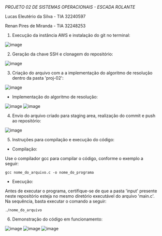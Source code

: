 *PROJETO 02 DE SISTEMAS OPERACIONAIS - ESCADA ROLANTE*

Lucas Eleutério da Silva - TIA 32240597

Renan Pires de Miranda - TIA 32248253

  1.  Execução da instância AWS e instalação do git no terminal:

  ![image](https://github.com/renanpmiranda/lab-so/assets/111312320/dc812497-36c5-4fe1-a26b-d2fc053fa355)

  2.  Geração da chave SSH e clonagem do repositório:

  ![image](https://github.com/renanpmiranda/lab-so/assets/111312320/bbb26097-007c-4b5f-9642-2b7da92ab032)

  3.  Criação do arquivo com a a implementação do algoritmo de resolução dentro da pasta 'proj-02':

  ![image](https://github.com/renanpmiranda/lab-so/assets/111312320/0fb996b2-2fa2-401c-bb86-28cce4228d76)

  - Implementação do algoritmo de resolução:

  ![image](https://github.com/renanpmiranda/lab-so/assets/111312320/6f7fe275-d346-4725-a1e1-3739c218e4ea)
  ![image](https://github.com/renanpmiranda/lab-so/assets/111312320/302b82f8-fa65-4c2e-8d8a-f02d6ba910b9)

  4.  Envio do arquivo criado para staging area, realização do commit e push ao repositório:

  ![image](https://github.com/renanpmiranda/lab-so/assets/111312320/f911d596-5b45-4548-a726-3f1cf6ae7957)

  5.  Instruções para compilação e execução do código:

   - Compilação:
    
Use o compilador gcc para compilar o código, conforme o exemplo a seguir:

    gcc nome_do_arquivo.c -o nome_do_programa

  - Execução:

Antes de executar o programa, certifique-se de que a pasta 'input' presente neste repositório esteja no mesmo diretório executável do arquivo 'main.c'. Na sequência, basta executar o comando a seguir:

    ./nome_do_arquivo

  6.  Demonstração do código em funcionamento:

  ![image](https://github.com/renanpmiranda/lab-so/assets/111312320/4fd7990c-5c94-4d26-852b-bd524e28e880)
  ![image](https://github.com/renanpmiranda/lab-so/assets/111312320/4da7a7a8-ce56-47c6-920e-44b265a35abd)
  ![image](https://github.com/renanpmiranda/lab-so/assets/111312320/e2275725-d144-4b5d-8fd3-f239ea39908f)






